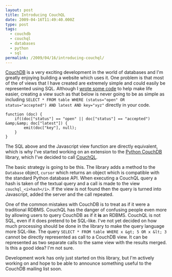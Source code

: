 ```yaml
---
layout: post
title: Introducing CouchQL
date: 2009-04-16T11:49:40.000Z
type: post
tags:
  - couchdb
  - couchql
  - databases
  - python
  - sql
permalink: /2009/04/16/introducing-couchql/
---
```

[CouchDB](http://couchdb.apache.org/) is a very exciting development in the world of databases and I'm greatly enjoying building a website which uses it. One problem is that most of the of views that I have created are extremely simple and could easily be represented using SQL. Although I [wrote some code](https://www.theandrewwilkinson.com/2009/03/11/updating-couchdb-views-in-django/) to help make life easier, creating a view such as that below is never going to be as simple as including `SELECT * FROM table WHERE (status="open" OR status="accepted") AND latest AND key="xyz"` directly in your code.


    function (doc) {
        if((doc["status"] == "open" || doc["status"] == "accepted") &amp;&amp; doc["latest"]) {
            emit(doc["key"], null);
        }
    }

The SQL above and the Javascript view function are directly equivalent, which is why I've started working on an extension to the [Python CouchDB](http://code.google.com/p/couchdb-python/) library, which I've decided to call [CouchQL](http://code.google.com/p/couchql/).

The basic strategy is going to be this. The library adds a method to the `Database` object, `cursor` which returns an object which is compatible with the standard Python database API. When executing a CouchQL query a hash is taken of the textual query and a call is made to the view `couchql_<i>hash</i>`. If the view is not found then the query is turned into Javascript, added the server and the call repeated.

One of the common mistakes with CouchDB is to treat as if it were a traditional RDBMS. CouchQL has the danger of confusing people even more by allowing users to query CouchDB as if it <b>is</b> an RDBMS. CouchQL is not SQL, even if it does pretend to be SQL-like. I've not yet decided on how much processing should be done in the library to make the query language more SQL-like. The query `SELECT * FROM table WHERE x &gt; 5 OR x &lt; 3` cannot be directly represented as call to a CouchDB view. It can be represented as two separate calls to the same view with the results merged. Is this a good idea? I'm not sure.

Development work has only just started on this library, but I'm actively working on and hope to be able to announce something useful to the CouchDB mailing list soon.
